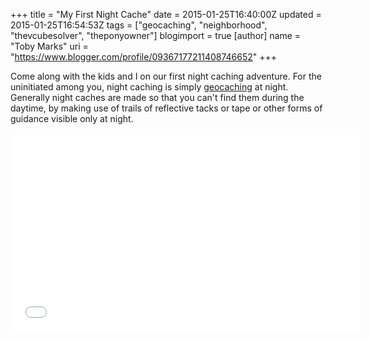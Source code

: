 +++
title = "My First Night Cache"
date = 2015-01-25T16:40:00Z
updated = 2015-01-25T16:54:53Z
tags = ["geocaching", "neighborhood", "thevcubesolver", "theponyowner"]
blogimport = true 
[author]
	name = "Toby Marks"
	uri = "https://www.blogger.com/profile/09367177211408746652"
+++

Come along with the kids and I on our first night caching adventure. For the uninitiated among you, night caching is simply <a href="http://www.geocaching.com/" target="_blank">geocaching</a> at night. Generally night caches are made so that you can't find them during the daytime, by making use of trails of reflective tacks or tape or other forms of guidance visible only at night.<br /><br /><iframe allowfullscreen="" frameborder="0" height="315" src="//www.youtube.com/embed/y1NMhq2TXC8" width="560"></iframe>
